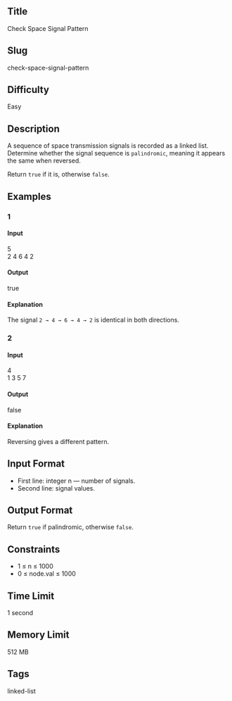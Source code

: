 ## Title  
Check Space Signal Pattern  

## Slug  
check-space-signal-pattern  

## Difficulty  
Easy  

## Description  

A sequence of space transmission signals is recorded as a linked list.  
Determine whether the signal sequence is `palindromic`, meaning it appears the same when reversed.  

Return `true` if it is, otherwise `false`.  

## Examples  

### 1  

#### Input  
5  
2 4 6 4 2  

#### Output  
true  

#### Explanation  
The signal `2 → 4 → 6 → 4 → 2` is identical in both directions.  

### 2  

#### Input  
4  
1 3 5 7  

#### Output  
false  

#### Explanation  
Reversing gives a different pattern.  

## Input Format  
- First line: integer n — number of signals.  
- Second line: signal values.  

## Output Format  
Return `true` if palindromic, otherwise `false`.  

## Constraints  
- 1 ≤ n ≤ 1000  
- 0 ≤ node.val ≤ 1000  

## Time Limit  
1 second  

## Memory Limit  
512 MB  

## Tags  
linked-list
